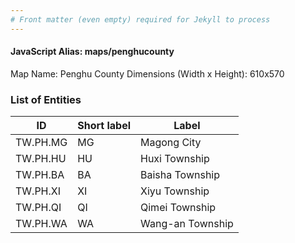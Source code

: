 ```yaml
---
# Front matter (even empty) required for Jekyll to process
---
```


#### JavaScript Alias: maps/penghucounty

Map Name: Penghu County
Dimensions (Width x Height): 610x570

### List of Entities

ID | Short label | Label
---|---|---|
TW.PH.MG|MG|Magong City
TW.PH.HU|HU|Huxi Township
TW.PH.BA|BA|Baisha Township
TW.PH.XI|XI|Xiyu Township
TW.PH.QI|QI|Qimei Township
TW.PH.WA|WA|Wang-an Township
